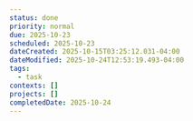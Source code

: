 ```yaml
---
status: done
priority: normal
due: 2025-10-23
scheduled: 2025-10-23
dateCreated: 2025-10-15T03:25:12.031-04:00
dateModified: 2025-10-24T12:53:19.493-04:00
tags:
  - task
contexts: []
projects: []
completedDate: 2025-10-24
---
```


